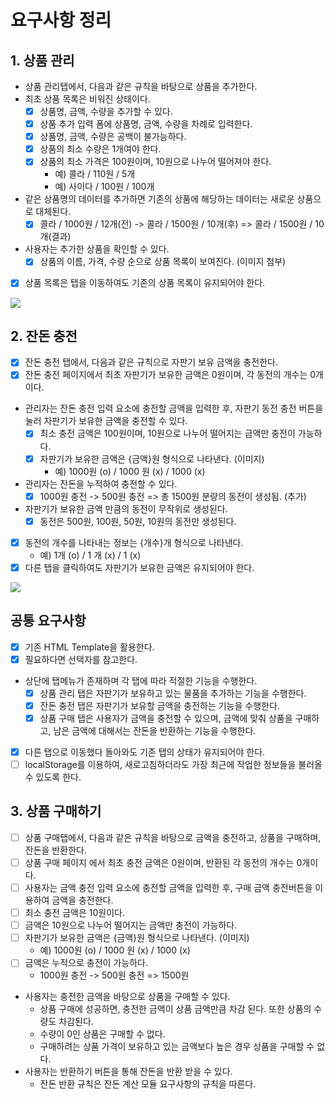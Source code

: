 # 요구사항 정리

## 1. 상품 관리

- 상품 관리탭에서, 다음과 같은 규칙을 바탕으로 상품을 추가한다.
- 최초 상품 목록은 비워진 상태이다.
  - [x] 상품명, 금액, 수량을 추가할 수 있다.
  - [x] 상품 추가 입력 폼에 상품명, 금액, 수량을 차례로 입력한다.
  - [x] 상품명, 금액, 수량은 공백이 불가능하다.
  - [x] 상품의 최소 수량은 1개여야 한다.
  - [x] 상품의 최소 가격은 100원이며, 10원으로 나누어 떨어져야 한다.
    - 예) 콜라 / 110원 / 5개
    - 예) 사이다 / 100원 / 100개
- 같은 상품명의 데이터를 추가하면 기존의 상품에 해당하는 데이터는 새로운 상품으로 대체된다.
  - [x] 콜라 / 1000원 / 12개(전) -> 콜라 / 1500원 / 10개(후) => 콜라 / 1500원 / 10개(결과)
- 사용자는 추가한 상품을 확인할 수 있다.
  - [x] 상품의 이름, 가격, 수량 순으로 상품 목록이 보여진다. (이미지 첨부)
- [x] 상품 목록은 탭을 이동하여도 기존의 상품 목록이 유지되어야 한다.

![](https://nextstep-storage.s3.ap-northeast-2.amazonaws.com/89574309abd2470c9d3d91f6e6666f0d)

## 2. 잔돈 충전

- [x] 잔돈 충전 탭에서, 다음과 같은 규칙으로 자판기 보유 금액을 충전한다.
- [x] 잔돈 충전 페이지에서 최초 자판기가 보유한 금액은 0원이며, 각 동전의 개수는 0개이다.
- 관리자는 잔돈 충전 입력 요소에 충전할 금액을 입력한 후, 자판기 동전 충전 버튼을 눌러 자판기가 보유한 금액을 충전할 수 있다.
  - [x] 최소 충전 금액은 100원이며, 10원으로 나누어 떨어지는 금액만 충전이 가능하다.
  - [x] 자판기가 보유한 금액은 {금액}원 형식으로 나타낸다. (이미지)
    - 예) 1000원 (o) / 1000 원 (x) / 1000 (x)
- 관리자는 잔돈을 누적하여 충전할 수 있다.
  - [x] 1000원 충전 -> 500원 충전 => 총 1500원 분량의 동전이 생성됨. (추가)
- 자판기가 보유한 금액 만큼의 동전이 무작위로 생성된다.
  - [x] 동전은 500원, 100원, 50원, 10원의 동전만 생성된다.
- [x] 동전의 개수를 나타내는 정보는 {개수}개 형식으로 나타낸다.
  - 예) 1개 (o) / 1 개 (x) / 1 (x)
- [x] 다른 탭을 클릭하여도 자판기가 보유한 금액은 유지되어야 한다.

![](https://nextstep-storage.s3.ap-northeast-2.amazonaws.com/6dbde20df59b4467b7a6843505ece3b4)

## 공통 요구사항

- [x] 기존 HTML Template을 활용한다.
- [x] 필요하다면 선택자를 참고한다.
- 상단에 탭메뉴가 존재하며 각 탭에 따라 적절한 기능을 수행한다.
  - [x] 상품 관리 탭은 자판기가 보유하고 있는 물품을 추가하는 기능을 수행한다.
  - [x] 잔돈 충전 탭은 자판기가 보유할 금액을 충전하는 기능을 수행한다.
  - [x] 상품 구매 탭은 사용자가 금액을 충전할 수 있으며, 금액에 맞춰 상품을 구매하고, 남은 금액에 대해서는 잔돈을 반환하는 기능을 수행한다.
- [x] 다른 탭으로 이동했다 돌아와도 기존 탭의 상태가 유지되어야 한다.
- [ ] localStorage를 이용하여, 새로고침하더라도 가장 최근에 작업한 정보들을 불러올 수 있도록 한다.

## 3. 상품 구매하기

- [ ] 상품 구매탭에서, 다음과 같은 규칙을 바탕으로 금액을 충전하고, 상품을 구매하며, 잔돈을 반환한다.
- [ ] 상품 구매 페이지 에서 최초 충전 금액은 0원이며, 반환된 각 동전의 개수는 0개이다.
- [ ] 사용자는 금액 충전 입력 요소에 충전할 금액을 입력한 후, 구매 금액 충전버튼을 이용하여 금액을 충전한다.
- [ ] 최소 충전 금액은 10원이다.
- [ ] 금액은 10원으로 나누어 떨어지는 금액만 충전이 가능하다.
- [ ] 자판기가 보유한 금액은 {금액}원 형식으로 나타낸다. (이미지)
  - 예) 1000원 (o) / 1000 원 (x) / 1000 (x)
- [ ] 금액은 누적으로 충전이 가능하다.
  - 1000원 충전 -> 500원 충전 => 1500원
- 사용자는 충전한 금액을 바탕으로 상품을 구매할 수 있다.
  - 상품 구매에 성공하면, 충전한 금액이 상품 금액만큼 차감 된다. 또한 상품의 수량도 차감된다.
  - 수량이 0인 상품은 구매할 수 없다.
  - 구매하려는 상품 가격이 보유하고 있는 금액보다 높은 경우 상품을 구매할 수 없다.
- 사용자는 반환하기 버튼을 통해 잔돈을 반환 받을 수 있다.
  - 잔돈 반환 규칙은 잔돈 계산 모듈 요구사항의 규칙을 따른다.
